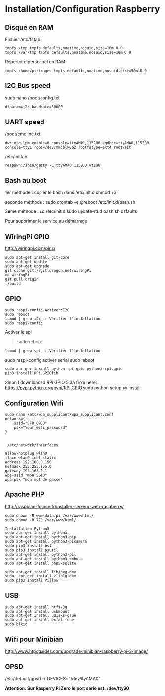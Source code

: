 # Installation/Configuration Raspberry

## Disque en RAM
Fichier /etc/fstab:
```
tmpfs /tmp tmpfs defaults,noatime,nosuid,size=10m 0 0
tmpfs /var/tmp tmpfs defaults,noatime,nosuid,size=10m 0 0
```
Répertoire personnel en RAM
````
tmpfs /home/pi/images tmpfs defaults,noatime,nosuid,size=50m 0 0
````

## I2C Bus speed
sudo nano /boot/config.txt
````
dtparam=i2c_baudrate=50000
````

## UART speed
/boot/cmdline.txt 
````
dwc_otg.lpm_enable=0 console=ttyAMA0,115200 kgdboc=ttyAMA0,115200 console=tty1 root=/dev/mmcblk0p2 rootfstype=ext4 rootwait
````

/etc/inittab 
````
respawn:/sbin/getty -L ttyAMA0 115200 vt100
````

## Bash au boot

1er méthode :
    copier le bash dans /etc/init.d
    chmod +x

seconde méthode :
    sudo crontab -e
    @reboot /etc/init.d/bash.sh

3eme méthode :
    cd /etc/init.d
    sudo update-rd.d bash.sh defaults

Pour supprimer le service au démarrage

## WiringPi GPIO

http://wiringpi.com/pins/
````
sudo apt-get install git-core
sudo apt-get update
sudo apt-get upgrade
git clone git://git.drogon.net/wiringPi
cd wiringPi
git pull origin
./build
````

## GPIO

````
sudo raspi-config Activer:I2C
sudo reboot
lsmod | grep i2c_ : Vérifier l'installation
sudo raspi-config
````

Activer le spi

>sudo reboot
````
lsmod | grep spi_ : Vérifier l'installation
````

sudo raspi-config
activer serial
sudo reboot
````
sudo apt-get install python-rpi.gpio python3-rpi.gpio
pip3 install RPi.GPIOlib
````

Sinon
I downloaded RPi.GPIO 5.3a from here: https://pypi.python.org/pypi/RPi.GPIO
sudo python setup.py install

## Configuration Wifi

````
sudo nano /etc/wpa_supplicant/wpa_supplicant.conf
network={
    ssid="SFR_0950"
    psk="Your_wifi_password"
}


 /etc/network/interfaces

allow-hotplug wlan0
iface wlan0 inet static
address 192.168.0.150
netmask 255.255.255.0
gateway 192.168.0.1
wpa-ssid "mon SSID"
wpa-psk "mon mot de passe"
````

## Apache PHP

http://raspbian-france.fr/installer-serveur-web-raspberry/

```
sudo chown -R www-data:pi /var/www/html/
sudo chmod -R 770 /var/www/html/

Installation Python3
sudo apt-get install python3
sudo apt-get install python3-pip
sudo apt-get install python3-picamera
sudo pip3 install bs4
sudo pip3 install psutil
sudo apt-get install python3-pil
sudo apt-get install python3-smbus
sudo apt-get install php5-sqlite

sudo apt-get install libjpeg-dev
sudo  apt-get install zlib1g-dev
sudo pip3 install Pillow
```

## USB

````
sudo apt-get install ntfs-3g
sudo apt-get install usbmount
sudo apt-get install udisks-glue
sudo apt-get install exfat-fuse
sudo blkid
````

## Wifi pour Minibian

http://www.htpcguides.com/upgrade-minibian-raspberry-pi-3-image/

## GPSD

/etc/default/gpsd
-> DEVICES="/dev/ttyAMA0"

**Attention: Sur Rasperry Pi Zero le port serie est: /dev/ttyS0**



